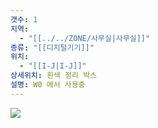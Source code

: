 ```yaml
---
갯수: 1
지역:
  - "[[../../ZONE/사무실|사무실]]"
종류: "[[디지털기기]]"
위치:
  - "[[I-J|I-J]]"
상세위치: 흰색 정리 박스
설명: W0 에서 사용중
---
```


![](http://192.168.50.22/devices/240907_IMG_0041.jpg)
